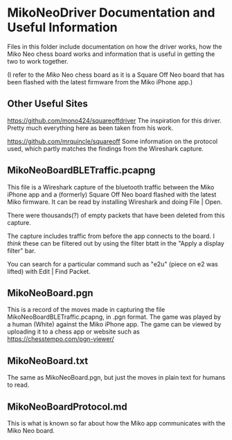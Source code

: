 # MikoNeoDriver Documentation and Useful Information
Files in this folder include documentation on how the driver works, how the Miko Neo chess board works
and information that is useful in getting the two to work together.

(I refer to the *Miko* Neo chess board as it is a Square Off Neo board that has been flashed with the 
latest firmware from the Miko iPhone app.)

## Other Useful Sites
https://github.com/mono424/squareoffdriver The inspiration for this driver. Pretty much everything here
as been taken from his work.

https://github.com/mrquincle/squareoff Some information on the protocol used, which partly matches the findings from the Wireshark capture.


## MikoNeoBoardBLETraffic.pcapng
This file is a Wireshark capture of the bluetooth traffic between the Miko iPhone app and a (formerly)
Square Off Neo board flashed with the latest Miko firmware. It can be read by installing Wireshark
and doing File | Open.

There were thousands(?) of empty packets that have been deleted from this capture.

The capture includes traffic from before the app connects to the board. I *think* these can be filtered
out by using the filter btatt in the "Apply a display filter" bar.

You can search for a particular command such as "e2u" (piece on e2 was lifted) with Edit | Find Packet.

## MikoNeoBoard.pgn
This is a record of the moves made in capturing the file MikoNeoBoardBLETraffic.pcapng, in .pgn format.
The game was played by a human (White) against the Miko iPhone app. The game can be viewed by uploading
it to a chess app or website such as https://chesstempo.com/pgn-viewer/

## MikoNeoBoard.txt
The same as MikoNeoBoard.pgn, but just the moves in plain text for humans to read.

## MikoNeoBoardProtocol.md
This is what is known so far about how the Miko app communicates with the Miko Neo board.

